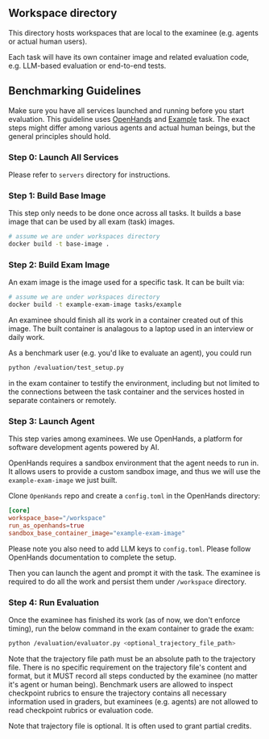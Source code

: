 ## Workspace directory

This directory hosts workspaces that are local to the examinee (e.g. agents or actual human users).

Each task will have its own container image and related evaluation code, e.g. LLM-based evaluation or end-to-end tests.

## Benchmarking Guidelines

Make sure you have all services launched and running before you start evaluation.
This guideline uses [OpenHands](https://github.com/All-Hands-AI/OpenHands) and
[Example](./tasks/example) task. The exact steps might differ among various agents and actual human beings,
but the general principles should hold.

### Step 0: Launch All Services

Please refer to `servers` directory for instructions.

### Step 1: Build Base Image

This step only needs to be done once across all tasks. It builds a base image
that can be used by all exam (task) images.

```bash
# assume we are under workspaces directory
docker build -t base-image .
```

### Step 2: Build Exam Image

An exam image is the image used for a specific task. It can be built via:

```bash
# assume we are under workspaces directory
docker build -t example-exam-image tasks/example
```

An examinee should finish all its work in a container created out of this image.
The built container is analagous to a laptop used in an interview or daily work.

As a benchmark user (e.g. you'd like to evaluate an agent), you could run

```bash
python /evaluation/test_setup.py
```

in the exam container to testify the environment,
including but not limited to the connections between the task container and the
services hosted in separate containers or remotely.

### Step 3: Launch Agent

This step varies among examinees. We use OpenHands, a platform for software development
agents powered by AI.

OpenHands requires a sandbox environment that the agent needs to run in. It allows
users to provide a custom sandbox image, and thus we will use the `example-exam-image`
we just built.

Clone `OpenHands` repo and create a `config.toml` in the OpenHands directory:

```toml
[core]
workspace_base="/workspace"
run_as_openhands=true
sandbox_base_container_image="example-exam-image"
```

Please note you also need to add LLM keys to `config.toml`. Please follow OpenHands
documentation to complete the setup.

Then you can launch the agent and prompt it with the task. The examinee is required
to do all the work and persist them under `/workspace` directory.

### Step 4: Run Evaluation

Once the examinee has finished its work (as of now, we don't enforce timing),
run the below command in the exam container to grade the exam:

```bash
python /evaluation/evaluator.py <optional_trajectory_file_path>
```

Note that the trajectory file path must be an absolute path to the trajectory
file. There is no specific requirement on the trajectory file's content and format,
but it MUST record all steps conducted by the examinee (no matter it's agent or
human being). Benchmark users are allowed to inspect checkpoint rubrics to ensure
the trajectory contains all necessary information used in graders, but examinees
(e.g. agents) are not allowed to read checkpoint rubrics or evaluation code.

Note that trajectory file is optional. It is often used to grant partial credits.